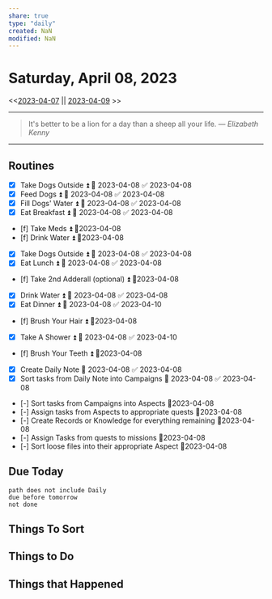 ```yaml
---
share: true
type: "daily"
created: NaN 
modified: NaN
---
```

# Saturday, April 08, 2023
<<[2023-04-07](./2023-04-07.md#) || [2023-04-09](./2023-04-09.md#) >>

---

> It's better to be a lion for a day than a sheep all your life.
> — <cite>Elizabeth Kenny</cite>

---

## Routines
- [x] Take Dogs Outside ⏫ 📅 2023-04-08 ✅ 2023-04-08
- [x] Feed Dogs ⏫ 📅 2023-04-08 ✅ 2023-04-08
- [x] Fill Dogs' Water ⏫ 📅 2023-04-08 ✅ 2023-04-08
- [x] Eat Breakfast ⏫ 📅 2023-04-08 ✅ 2023-04-08
- [f] Take Meds ⏫  📆2023-04-08
- [f] Drink Water ⏫  📆2023-04-08
- [x] Take Dogs Outside ⏫ 📅 2023-04-08 ✅ 2023-04-08
- [x] Eat Lunch ⏫ 📅 2023-04-08 ✅ 2023-04-08
- [f] Take 2nd Adderall (optional) ⏫  📆2023-04-08
- [x] Drink Water ⏫ 📅 2023-04-08 ✅ 2023-04-08
- [x] Eat Dinner ⏫ 📅 2023-04-08 ✅ 2023-04-10
- [f] Brush Your Hair ⏫  📆2023-04-08
- [x] Take A Shower ⏫ 📅 2023-04-08 ✅ 2023-04-10
- [f] Brush Your Teeth ⏫  📆2023-04-08
- [x] Create Daily Note 📅 2023-04-08 ✅ 2023-04-08
- [x] Sort tasks from Daily Note into Campaigns 📅 2023-04-08 ✅ 2023-04-08
- [-] Sort tasks from Campaigns into Aspects 📆2023-04-08
- [-] Assign tasks from Aspects to appropriate quests 📆2023-04-08
- [-] Create Records or Knowledge for everything remaining 📆2023-04-08
- [-] Assign Tasks from quests to missions 📆2023-04-08
- [-] Sort loose files into their appropriate Aspect 📆2023-04-08

## Due Today
```tasks
path does not include Daily
due before tomorrow
not done
```
## Things To Sort








## Things to Do


## Things that Happened
